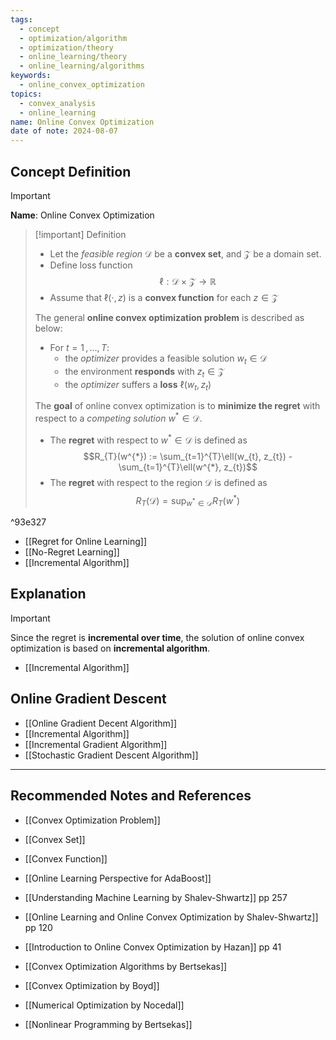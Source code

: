 ```yaml
---
tags:
  - concept
  - optimization/algorithm
  - optimization/theory
  - online_learning/theory
  - online_learning/algorithms
keywords:
  - online_convex_optimization
topics:
  - convex_analysis
  - online_learning
name: Online Convex Optimization
date of note: 2024-08-07
---
```


## Concept Definition

>[!important]
>**Name**: Online Convex Optimization

>[!important] Definition
>- Let the *feasible region* $\mathcal{D}$ be a **convex set**, and $\mathcal{Z}$ be a domain set.
>- Define loss function $$\ell: \mathcal{D} \times \mathcal{Z} \to \mathbb{R}$$
>- Assume that $\ell(\cdot, z)$ is a **convex function** for each $z\in \mathcal{Z}$
>
>The general **online convex optimization problem** is described as below:
>- For $t=1 \,{,}\ldots{,}\,T$:
>	- the *optimizer* provides a feasible solution $w_{t}\in \mathcal{D}$
>	- the environment **responds** with $z_{t}\in \mathcal{Z}$
>	- the *optimizer* suffers a **loss** $\ell(w_{t}, z_{t})$
>	  
>	  
>The **goal** of online convex optimization is to **minimize the regret** with respect to a *competing solution* $w^{*}\in \mathcal{D}$. 
>- The **regret** with respect to $w^{*}\in \mathcal{D}$ is defined as $$R_{T}(w^{*}) := \sum_{t=1}^{T}\ell(w_{t}, z_{t}) - \sum_{t=1}^{T}\ell(w^{*}, z_{t})$$
>- The **regret** with respect to the region $\mathcal{D}$ is defined as $$R_{T}(\mathcal{D}) = \sup_{w^{*}\in \mathcal{D}}R_{T}(w^{*})$$

^93e327

- [[Regret for Online Learning]]
- [[No-Regret Learning]]
- [[Incremental Algorithm]]


## Explanation

>[!important]
>Since the regret is **incremental over time**, the solution of online convex optimization is based on **incremental algorithm**.

- [[Incremental Algorithm]]


## Online Gradient Descent

- [[Online Gradient Decent Algorithm]]
- [[Incremental Algorithm]]
- [[Incremental Gradient Algorithm]]
- [[Stochastic Gradient Descent Algorithm]]






-----------
##  Recommended Notes and References


- [[Convex Optimization Problem]]
- [[Convex Set]]
- [[Convex Function]]

- [[Online Learning Perspective for AdaBoost]]

- [[Understanding Machine Learning by Shalev-Shwartz]] pp 257
- [[Online Learning and Online Convex Optimization by Shalev-Shwartz]] pp 120
- [[Introduction to Online Convex Optimization by Hazan]] pp 41


- [[Convex Optimization Algorithms by Bertsekas]]
- [[Convex Optimization by Boyd]]
- [[Numerical Optimization by Nocedal]]
- [[Nonlinear Programming by Bertsekas]]
